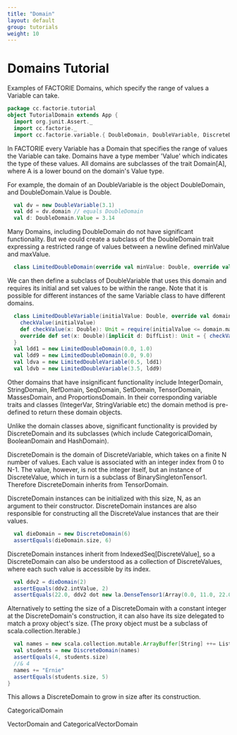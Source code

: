```yaml
---
title: "Domain"
layout: default
group: tutorials
weight: 10
---
```


Domains Tutorial
================

Examples of FACTORIE Domains, which specify the range of values a Variable can take.

```scala
package cc.factorie.tutorial
object TutorialDomain extends App {
  import org.junit.Assert._
  import cc.factorie._
  import cc.factorie.variable.{ DoubleDomain, DoubleVariable, DiscreteDomain, DiffList }
```

In FACTORIE every Variable has a Domain that specifies the range of values the Variable can take.
Domains have a type member 'Value' which indicates the type of these values.
All domains are subclasses of the trait Domain[A], where A is a lower bound on the domain's Value type.

For example, the domain of an DoubleVariable is the object DoubleDomain, and DoubleDomain.Value is Double.

```scala
  val dv = new DoubleVariable(3.1)
  val dd = dv.domain // equals DoubleDomain
  val d: DoubleDomain.Value = 3.14

```

Many Domains, including DoubleDomain do not have significant functionality.
But we could create a subclass of the DoubleDomain trait expressing a restricted range of values
between a newline defined minValue and maxValue.

```scala
  class LimitedDoubleDomain(override val minValue: Double, override val maxValue: Double) extends DoubleDomain
```

We can then define a subclass of DoubleVariable that uses this domain and requires its initial and set values to be within the range.
Note that it is possible for different instances of the same Variable class to have different domains.

```scala
  class LimitedDoubleVariable(initialValue: Double, override val domain: LimitedDoubleDomain) extends DoubleVariable(initialValue) {
    checkValue(initialValue)
    def checkValue(x: Double): Unit = require(initialValue <= domain.maxValue && initialValue >= domain.minValue)
    override def set(x: Double)(implicit d: DiffList): Unit = { checkValue(x); super.set(x) }
  }
  val ldd1 = new LimitedDoubleDomain(0.0, 1.0)
  val ldd9 = new LimitedDoubleDomain(0.0, 9.0)
  val ldva = new LimitedDoubleVariable(0.5, ldd1)
  val ldvb = new LimitedDoubleVariable(3.5, ldd9)

```

Other domains that have insignificant functionality include IntegerDomain, StringDomain, RefDomain,
SeqDomain, SetDomain, TensorDomain, MassesDomain, and ProportionsDomain.
In their corresponding variable traits and classes (IntegerVar, StringVariable etc)
the domain method is pre-defined to return these domain objects.

Unlike the domain classes above,
significant functionality is provided by DiscreteDomain and its subclasses (which include CategoricalDomain,
BooleanDomain and HashDomain).

DiscreteDomain is the domain of DiscreteVariable, which takes on a finite N number of values.
Each value is associated with an integer index from 0 to N-1.
The value, however, is not the integer itself, but an instance of DiscreteValue,
which in turn is a subclass of BinarySingletonTensor1.  Therefore DiscreteDomain inherits from TensorDomain.

DiscreteDomain instances can be initialized with this size, N, as an argument to their constructor.
DiscreteDomain instances are also responsible for constructing all the DiscreteValue instances that are their values.

```scala
  val dieDomain = new DiscreteDomain(6)
  assertEquals(dieDomain.size, 6)

```

DiscreteDomain instances inherit from IndexedSeq[DiscreteValue],
so a DiscreteDomain can also be understood as a collection
of DiscreteValues, where each such value is accessible by its index.

```scala
  val ddv2 = dieDomain(2)
  assertEquals(ddv2.intValue, 2)
  assertEquals(22.0, ddv2 dot new la.DenseTensor1(Array(0.0, 11.0, 22.0, 33.0, 44.0, 55.0)), 0.01)

```

Alternatively to setting the size of a DiscreteDomain with a constant integer at the DiscreteDomain's construction,
it can also have its size delegated to match a proxy object's size.
(The proxy object must be a subclass of scala.collection.Iterable.)

```scala
  val names = new scala.collection.mutable.ArrayBuffer[String] ++= List("Alan", "Barbara", "Carol", "Denis")
  val students = new DiscreteDomain(names)
  assertEquals(4, students.size)
  //& 4
  names += "Ernie"
  assertEquals(students.size, 5)
}

```
This allows a DiscreteDomain to grow in size after its construction. 

CategoricalDomain 

VectorDomain and CategoricalVectorDomain 
